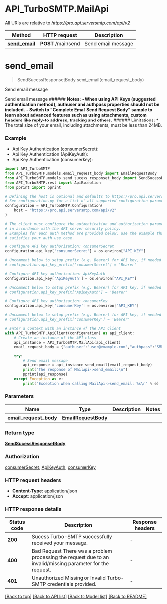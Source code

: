 # API_TurboSMTP.MailApi

All URIs are relative to *https://pro.api.serversmtp.com/api/v2*

Method | HTTP request | Description
------------- | ------------- | -------------
[**send_email**](MailApi.md#send_email) | **POST** /mail/send | Send email message


# **send_email**
> SendSucessResponsetBody send_email(email_request_body)

Send email message

Send email message  ###### **Notes:** **- When using API Keys (suggested authentication method), authuser and authpass properties should not be included.**  **- Switch to \"Complete Email Send Request Body\" sample to learn about advanced features such as using attachments, custom headers like reply-to address, tracking and others.**  ###### Limitations:      * The total size of your email, including attachments, must be less than 24MB. 

### Example

* Api Key Authentication (consumerSecret):
* Api Key Authentication (ApiKeyAuth):
* Api Key Authentication (consumerKey):

```python
import API_TurboSMTP
from API_TurboSMTP.models.email_request_body import EmailRequestBody
from API_TurboSMTP.models.send_sucess_responset_body import SendSucessResponsetBody
from API_TurboSMTP.rest import ApiException
from pprint import pprint

# Defining the host is optional and defaults to https://pro.api.serversmtp.com/api/v2
# See configuration.py for a list of all supported configuration parameters.
configuration = API_TurboSMTP.Configuration(
    host = "https://pro.api.serversmtp.com/api/v2"
)

# The client must configure the authentication and authorization parameters
# in accordance with the API server security policy.
# Examples for each auth method are provided below, use the example that
# satisfies your auth use case.

# Configure API key authorization: consumerSecret
configuration.api_key['consumerSecret'] = os.environ["API_KEY"]

# Uncomment below to setup prefix (e.g. Bearer) for API key, if needed
# configuration.api_key_prefix['consumerSecret'] = 'Bearer'

# Configure API key authorization: ApiKeyAuth
configuration.api_key['ApiKeyAuth'] = os.environ["API_KEY"]

# Uncomment below to setup prefix (e.g. Bearer) for API key, if needed
# configuration.api_key_prefix['ApiKeyAuth'] = 'Bearer'

# Configure API key authorization: consumerKey
configuration.api_key['consumerKey'] = os.environ["API_KEY"]

# Uncomment below to setup prefix (e.g. Bearer) for API key, if needed
# configuration.api_key_prefix['consumerKey'] = 'Bearer'

# Enter a context with an instance of the API client
with API_TurboSMTP.ApiClient(configuration) as api_client:
    # Create an instance of the API class
    api_instance = API_TurboSMTP.MailApi(api_client)
    email_request_body = {"authuser":"user@example.com","authpass":"SMkhhf4J68XX","from":"user@example.com","to":"user@example.com,user2@example.com","subject":"This is a test message","cc":"cc_user@example.com","bcc":"bcc_user@example.com","content":"This is plain text version of the message.","html_content":"This is <b>HTML</b> version of the message."} # EmailRequestBody | 

    try:
        # Send email message
        api_response = api_instance.send_email(email_request_body)
        print("The response of MailApi->send_email:\n")
        pprint(api_response)
    except Exception as e:
        print("Exception when calling MailApi->send_email: %s\n" % e)
```



### Parameters


Name | Type | Description  | Notes
------------- | ------------- | ------------- | -------------
 **email_request_body** | [**EmailRequestBody**](EmailRequestBody.md)|  | 

### Return type

[**SendSucessResponsetBody**](SendSucessResponsetBody.md)

### Authorization

[consumerSecret](../README.md#consumerSecret), [ApiKeyAuth](../README.md#ApiKeyAuth), [consumerKey](../README.md#consumerKey)

### HTTP request headers

 - **Content-Type**: application/json
 - **Accept**: application/json

### HTTP response details

| Status code | Description | Response headers |
|-------------|-------------|------------------|
**200** | Sucess  Turbo-SMTP successfully received your message.  |  -  |
**400** | Bad Request  There was a problem processing the request due to an invalid/missing parameter for the request.  |  -  |
**401** | Unauthorized  Missing or Invalid Turbo-SMTP credentials provided.  |  -  |

[[Back to top]](#) [[Back to API list]](../README.md#documentation-for-api-endpoints) [[Back to Model list]](../README.md#documentation-for-models) [[Back to README]](../README.md)

